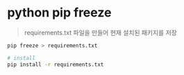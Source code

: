 # python pip freeze

> requirements.txt 파일을 만들어 현재 설치된 패키지를 저장

```sh
pip freeze > requirements.txt

# install
pip install -r requirements.txt
```
